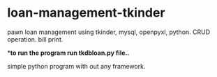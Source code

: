 # loan-management-tkinder
pawn loan management using tkinder, mysql, openpyxl, python. CRUD operation. bill print.

 *****to run the program run tkdbloan.py file..****

 simple python program with out any framework.
